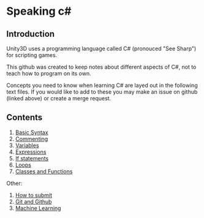 # Speaking c#

## Introduction

Unity3D uses a programming language called C# (pronouced "See Sharp") for scripting games.

This github was created to keep notes about different aspects of C#, not to teach how to program on its own.

Concepts you need to know when learning C# are layed out in the following text files. 
If you would like to add to these you may make an issue on github (linked above) or create a merge request.


## Contents

1. [Basic Syntax](./syntax.md)
2. [Commenting](./commenting.md)
3. [Variables](./variables.md)
4. [Expressions](./expressions.md)
5. [If statements](./if.md)
6. [Loops](./loops.md)
7. [Classes and Functions](./classFunc.md)

Other:
1. [How to submit](./submit.md)
2. [Git and Github](./git.md)
3. [Machine Learning](./ml.md)
